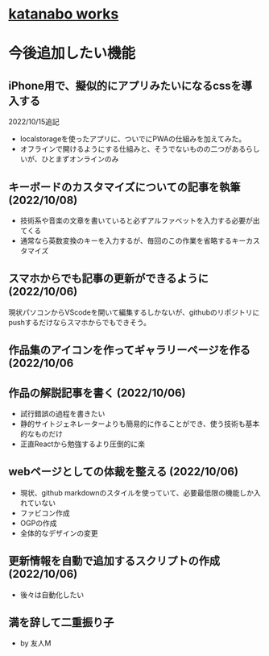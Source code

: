 <link rel="stylesheet" href="./github-markdown.css" type="text/css">
<link rel="stylesheet" href="toc.css">
<head>
<meta name="viewport" content="width=device-width, initial-scale=1.0, maximum-scale=1.0, minimum-scale=1.0">
</head>


# [katanabo works](./index.html)
# 今後追加したい機能
<div id="ToC"></div>

## iPhone用で、擬似的にアプリみたいになるcssを導入する
2022/10/15追記
- localstorageを使ったアプリに、ついでにPWAの仕組みを加えてみた。
- オフラインで開けるようにする仕組みと、そうでないものの二つがあるらしいが、ひとまずオンラインのみ

## キーボードのカスタマイズについての記事を執筆(2022/10/08)
- 技術系や音楽の文章を書いていると必ずアルファベットを入力する必要が出てくる
- 通常なら英数変換のキーを入力するが、毎回のこの作業を省略するキーカスタマイズ

## スマホからでも記事の更新ができるように(2022/10/06)
現状パソコンからVScodeを開いて編集するしかないが、githubのリポジトリにpushするだけならスマホからでもできそう。

## 作品集のアイコンを作ってギャラリーページを作る(2022/10/06

## 作品の解説記事を書く (2022/10/06)
- 試行錯誤の過程を書きたい
- 静的サイトジェネレーターよりも簡易的に作ることができ、使う技術も基本的なものだけ
- 正直Reactから勉強するより圧倒的に楽

## webページとしての体裁を整える (2022/10/06)
- 現状、github markdownのスタイルを使っていて、必要最低限の機能しか入れていない
- ファビコン作成
- OGPの作成
- 全体的なデザインの変更

## 更新情報を自動で追加するスクリプトの作成 (2022/10/06)
- 後々は自動化したい

## 満を辞して二重振り子
- by 友人M

<script src="toc.js"></script>
